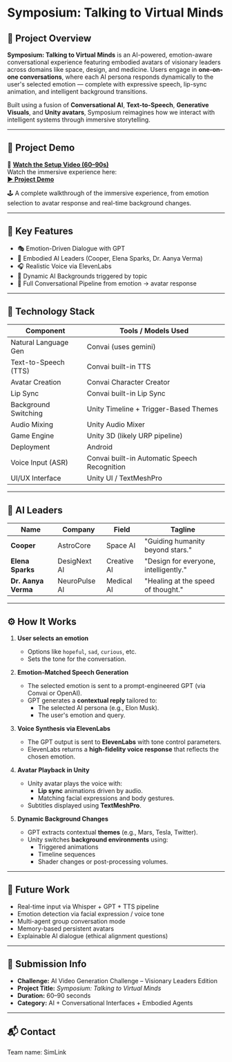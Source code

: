 # Symposium: Talking to Virtual Minds

## 🧠 Project Overview

**Symposium: Talking to Virtual Minds** is an AI-powered, emotion-aware conversational experience featuring embodied avatars of visionary leaders across domains like space, design, and medicine. Users engage in **one-on-one conversations**, where each AI persona responds dynamically to the user's selected emotion — complete with expressive speech, lip-sync animation, and intelligent background transitions.

Built using a fusion of **Conversational AI**, **Text-to-Speech**, **Generative Visuals**, and **Unity avatars**, Symposium reimagines how we interact with intelligent systems through immersive storytelling.

---

## 🎥 Project Demo

🔗 **[Watch the Setup Video (60–90s)](https://drive.google.com/file/d/1253jno2u23covNzBAOvY9_V8qYdhKO1m/view?usp=sharing)**  
Watch the immersive experience here:  
**[▶️ Project Demo](https://drive.google.com/drive/folders/15-KTWxOjcAL3m29lORFIZZwGHejZDLgs?usp=sharing)**

🕹️ A complete walkthrough of the immersive experience, from emotion selection to avatar response and real-time background changes.

---

## 🎯 Key Features

- 🎭 Emotion-Driven Dialogue with GPT
- 👤 Embodied AI Leaders (Cooper, Elena Sparks, Dr. Aanya Verma)
- 🎧 Realistic Voice via ElevenLabs
- 🌌 Dynamic AI Backgrounds triggered by topic
- 🧠 Full Conversational Pipeline from emotion → avatar response

---

## 🧩 Technology Stack

| Component             | Tools / Models Used                          |
|-----------------------|----------------------------------------------|
| Natural Language Gen  | Convai (uses gemini)                         |
| Text-to-Speech (TTS)  | Convai built-in TTS                          |
| Avatar Creation       | Convai Character Creator                     |
| Lip Sync              | Convai built-in Lip Sync                     |
| Background Switching  | Unity Timeline + Trigger-Based Themes        |
| Audio Mixing          | Unity Audio Mixer                            |
| Game Engine	          | Unity 3D (likely URP pipeline)               |
| Deployment	          | Android                                      |
| Voice Input (ASR)	    | Convai built-in Automatic Speech Recognition |        |
| UI/UX Interface      	| Unity UI / TextMeshPro                       |

---

## 👤 AI Leaders

| Name               | Company            | Field         | Tagline                             |
|--------------------|--------------------|---------------|--------------------------------------|
| **Cooper**         | AstroCore          | Space AI      | "Guiding humanity beyond stars."     |
| **Elena Sparks**   | DesigNext AI       | Creative AI   | "Design for everyone, intelligently."|
| **Dr. Aanya Verma**| NeuroPulse AI      | Medical AI    | "Healing at the speed of thought."   |

---

## ⚙️ How It Works

1. **User selects an emotion**
   - Options like `hopeful`, `sad`, `curious`, etc.
   - Sets the tone for the conversation.

2. **Emotion-Matched Speech Generation**
   - The selected emotion is sent to a prompt-engineered GPT (via Convai or OpenAI).
   - GPT generates a **contextual reply** tailored to:
     - The selected AI persona (e.g., Elon Musk).
     - The user's emotion and query.

3. **Voice Synthesis via ElevenLabs**
   - The GPT output is sent to **ElevenLabs** with tone control parameters.
   - ElevenLabs returns a **high-fidelity voice response** that reflects the chosen emotion.

4. **Avatar Playback in Unity**
   - Unity avatar plays the voice with:
     - **Lip sync** animations driven by audio.
     - Matching facial expressions and body gestures.
   - Subtitles displayed using **TextMeshPro**.

5. **Dynamic Background Changes**
   - GPT extracts contextual **themes** (e.g., Mars, Tesla, Twitter).
   - Unity switches **background environments** using:
     - Triggered animations
     - Timeline sequences
     - Shader changes or post-processing volumes.

---

## 🚀 Future Work

- Real-time input via Whisper + GPT + TTS pipeline
- Emotion detection via facial expression / voice tone
- Multi-agent group conversation mode
- Memory-based persistent avatars
- Explainable AI dialogue (ethical alignment questions)

---

## 📝 Submission Info

- **Challenge:** AI Video Generation Challenge – Visionary Leaders Edition  
- **Project Title:** *Symposium: Talking to Virtual Minds*  
- **Duration:** 60–90 seconds  
- **Category:** AI + Conversational Interfaces + Embodied Agents  

---

## 📬 Contact
Team name: SimLink


